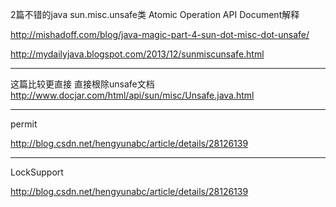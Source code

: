 2篇不错的java sun.misc.unsafe类 Atomic Operation API Document解释

http://mishadoff.com/blog/java-magic-part-4-sun-dot-misc-dot-unsafe/

http://mydailyjava.blogspot.com/2013/12/sunmiscunsafe.html


----
这篇比较更直接  直接根除unsafe文档
http://www.docjar.com/html/api/sun/misc/Unsafe.java.html


----

permit 

http://blog.csdn.net/hengyunabc/article/details/28126139


---

LockSupport 

http://blog.csdn.net/hengyunabc/article/details/28126139
